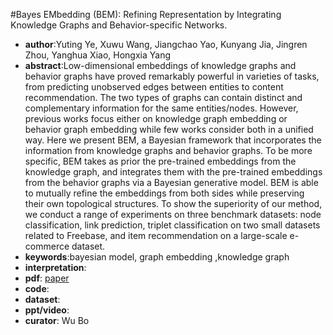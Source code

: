 #Bayes EMbedding (BEM): Refining Representation by Integrating Knowledge Graphs and Behavior-specific Networks.
- **author**:Yuting Ye, Xuwu Wang, Jiangchao Yao, Kunyang Jia, Jingren Zhou, Yanghua Xiao, Hongxia Yang  
- **abstract**:Low-dimensional embeddings of knowledge graphs and behavior graphs have proved remarkably powerful in varieties of tasks, from predicting unobserved edges between entities to content recommendation. The two types of graphs can contain distinct and complementary information for the same entities/nodes. However, previous works focus either on knowledge graph embedding or behavior graph embedding while few works consider both in a unified way. Here we present BEM, a Bayesian framework that incorporates the information from knowledge graphs and behavior graphs. To be more specific, BEM takes as prior the pre-trained embeddings from the knowledge graph, and integrates them with the pre-trained embeddings from the behavior graphs via a Bayesian generative model. BEM is able to mutually refine the embeddings from both sides while preserving their own topological structures. To show the superiority of our method, we conduct a range of experiments on three benchmark datasets: node classification, link prediction, triplet classification on two small datasets related to Freebase, and item recommendation on a large-scale e-commerce dataset.
- **keywords**:bayesian model, graph embedding ,knowledge graph
- **interpretation**:
- **pdf**: [paper](https://dl.acm.org/doi/pdf/10.1145/3357384.3358014)
- **code**: 
- **dataset**: 
- **ppt/video**:
- **curator**: Wu Bo